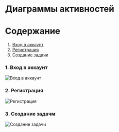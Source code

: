 # Диаграммы активностей    

# Содержание
1. [Вход в аккаунт](#1)
2. [Регистрация](#2)
3. [Создание задачи](#3)


### 1. Вход в аккаунт<a name="1"></a>

![Вход в аккаунт]([images/login_activity_diagram.png](https://github.com/Anton-320/Android-recipes/blob/6096d4219593e5e1149a7fad88ad5559593e68dd/diagrams/images/%D0%94%D0%B8%D0%B0%D0%B3%D1%80%D0%B0%D0%BC%D0%BC%D0%B0%20%D0%B4%D0%B5%D1%8F%D1%82%D0%B5%D0%BB%D1%8C%D0%BD%D0%BE%D1%81%D1%82%D0%B8%20%D0%B2%D1%85%D0%BE%D0%B4.png))

### 2. Регистрация<a name="2"></a>

![Регистрация](images/login_activity_diagram.png)
  
### 3. Создание задачм<a name="3"></a>

![Создание задачи]()
